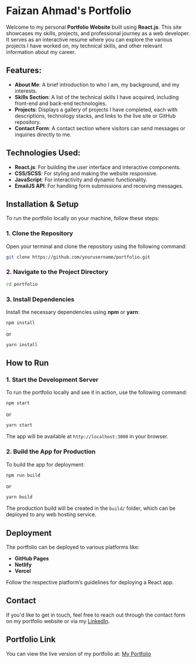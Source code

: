 # Faizan Ahmad's Portfolio

Welcome to my personal **Portfolio Website** built using **React.js**. This site showcases my skills, projects, and professional journey as a web developer. It serves as an interactive resume where you can explore the various projects I have worked on, my technical skills, and other relevant information about my career.

## Features:
- **About Me**: A brief introduction to who I am, my background, and my interests.
- **Skills Section**: A list of the technical skills I have acquired, including front-end and back-end technologies.
- **Projects**: Displays a gallery of projects I have completed, each with descriptions, technology stacks, and links to the live site or GitHub repository.
- **Contact Form**: A contact section where visitors can send messages or inquiries directly to me.

## Technologies Used:
- **React.js**: For building the user interface and interactive components.
- **CSS/SCSS**: For styling and making the website responsive.
- **JavaScript**: For interactivity and dynamic functionality.
- **EmailJS API**: For handling form submissions and receiving messages.

## Installation & Setup

To run the portfolio locally on your machine, follow these steps:

### 1. Clone the Repository
Open your terminal and clone the repository using the following command:
```bash
git clone https://github.com/yourusername/portfolio.git
```

### 2. Navigate to the Project Directory
```bash
cd portfolio
```

### 3. Install Dependencies
Install the necessary dependencies using **npm** or **yarn**:
```bash
npm install
```
or
```bash
yarn install
```

## How to Run

### 1. Start the Development Server
To run the portfolio locally and see it in action, use the following command:
```bash
npm start
```
or
```bash
yarn start
```
The app will be available at `http://localhost:3000` in your browser.

### 2. Build the App for Production
To build the app for deployment:
```bash
npm run build
```
or
```bash
yarn build
```
The production build will be created in the `build/` folder, which can be deployed to any web hosting service.

## Deployment

The portfolio can be deployed to various platforms like:
- **GitHub Pages**
- **Netlify**
- **Vercel**

Follow the respective platform’s guidelines for deploying a React app.

## Contact
If you'd like to get in touch, feel free to reach out through the contact form on my portfolio website or via my [LinkedIn](https://www.linkedin.com/in/faizanahmad77?utm_source=share&utm_campaign=share_via&utm_content=profile&utm_medium=android_app).

## Portfolio Link
You can view the live version of my portfolio at: [My Portfolio](https://my-portfolio-faizanahmad.pages.dev/)
